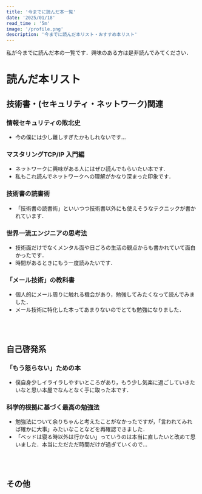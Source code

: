 ```yaml
---
title: '今までに読んだ本一覧'
date: '2025/01/18'
read_time : '5m'
image: '/profile.png'
description: '今までに読んだ本リスト・おすすめ本リスト'
---
```


私が今までに読んだ本の一覧です．興味のある方は是非読んでみてください．
# 読んだ本リスト
## 技術書・(セキュリティ・ネットワーク)関連
### 情報セキュリティの敗北史
- 今の僕には少し難しすぎたかもしれないです…


### マスタリングTCP/IP 入門編
- ネットワークに興味がある人にはぜひ読んでもらいたい本です.
- 私もこれ読んでネットワークへの理解がかなり深まった印象です．

### 技術書の読書術
- 「技術書の読書術」といいつつ技術書以外にも使えそうなテクニックが書かれています．


### 世界一流エンジニアの思考法
- 技術面だけでなくメンタル面や日ごろの生活の観点からも書かれていて面白かったです．
- 時間があるときにもう一度読みたいです．


### 「メール技術」の教科書
- 個人的にメール周りに触れる機会があり，勉強してみたくなって読んでみました．
- メール技術に特化した本ってあまりないのでとても勉強になりました．

<br><br>

## 自己啓発系
### 「もう怒らない」ための本
- 僕自身少しイライラしやすいところがあり，もう少し気楽に過ごしていきたいなと思い本屋でなんとなく手に取った本です．

### 科学的根拠に基づく最高の勉強法
- 勉強法について余りちゃんと考えたことがなかったですが，「言われてみれば確かに大事」みたいなことなどを再確認できました．
- 「ベッドは寝る時以外は行かない」っていうのは本当に直したいと改めて思いました．本当にただただ時間だけが過ぎていくので…

<br><br>

## その他